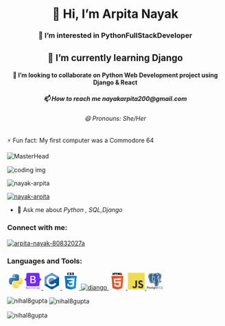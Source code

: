 <h1 align="center">👋 Hi, I’m Arpita Nayak</h1>
<h3 align="center">👀 I’m interested in PythonFullStackDeveloper</h3>

<h2 align="center">🌱 I’m currently learning Django</h2>
<h4 align="center">💞️ I’m looking to collaborate on Python Web Development project using Django & React</h4>
<h5 align="center">📫 How to reach me nayakarpita200@gmail.com</h5>
<h6 align="center">😄 Pronouns: She/Her</h6>
<h7 align="center">⚡ Fun fact: My first computer was a Commodore 64</h7>

<!---
nayak-arpita/nayak-arpita is a ✨ special ✨ repository because its `README.md` (this file) appears on your GitHub profile.
You can click the Preview link to take a look at your changes.
--->
![MasterHead](https://miro.medium.com/v2/resize:fit:679/1*yw0TnheAGN-LPneDaTlaxw.gif)

<img align='center' alt='coding img' width='50%' src='https://i.pinimg.com/originals/e8/f4/53/e8f453469a3ec97ecd354df465d73913.gif'>

<p align="left"> <img src="https://komarev.com/ghpvc/?username=nayak-arpitalabel=Profile%20views&color=0e75b6&style=flat" alt="nayak-arpita" /> </p>

<p align="left"> <a href="https://github.com/ryo-ma/github-profile-trophy"><img src="https://github-profile-trophy.vercel.app/?username=nayak-arpita" alt="nayak-arpita" /></a> </p>






- 💬 Ask me about *Python , SQL,Django*


<h3 align="left">Connect with me:</h3>
<p align="left">
<a href="https://https://www.linkedin.com/in/arpita-nayak-80832027a" target="blank"><img align="center" src="https://raw.githubusercontent.com/rahuldkjain/github-profile-readme-generator/master/src/images/icons/Social/linked-in-alt.svg" alt="arpita-nayak-80832027a" height="30" width="40" /></a>
</p>

<h3 align="left">Languages and Tools:</h3>
<p align="left"> <a href="https://getbootstrap.com" target="_blank" rel="noreferrer">  <img src="https://raw.githubusercontent.com/devicons/devicon/master/icons/python/python-original.svg" alt="python" width="40" height="40"/><img src="https://raw.githubusercontent.com/devicons/devicon/master/icons/bootstrap/bootstrap-plain-wordmark.svg" alt="bootstrap" width="40" height="40"/> </a> <a href="https://www.cprogramming.com/" target="_blank" rel="noreferrer"> <img src="https://raw.githubusercontent.com/devicons/devicon/master/icons/c/c-original.svg" alt="c" width="40" height="40"/> </a> <a href="https://www.w3schools.com/css/" target="_blank" rel="noreferrer"> <img src="https://raw.githubusercontent.com/devicons/devicon/master/icons/css3/css3-original-wordmark.svg" alt="css3" width="40" height="40"/> </a> <a href="https://www.djangoproject.com/" target="_blank" rel="noreferrer"> <img src="https://cdn.worldvectorlogo.com/logos/django.svg" alt="django" width="40" height="40"/> </a> <a href="https://www.w3.org/html/" target="_blank" rel="noreferrer"> <img src="https://raw.githubusercontent.com/devicons/devicon/master/icons/html5/html5-original-wordmark.svg" alt="html5" width="40" height="40"/> </a> <a href="https://developer.mozilla.org/en-US/docs/Web/JavaScript" target="_blank" rel="noreferrer"> <img src="https://raw.githubusercontent.com/devicons/devicon/master/icons/javascript/javascript-original.svg" alt="javascript" width="40" height="40"/> </a> <a href="https://www.postgresql.org" target="_blank" rel="noreferrer"> <img src="https://raw.githubusercontent.com/devicons/devicon/master/icons/postgresql/postgresql-original-wordmark.svg" alt="postgresql" width="40" height="40"/> </a> <a href="https://www.python.org" target="_blank" rel="noreferrer"> </a> </p>

<p><img align="left" src="https://github-readme-stats.vercel.app/api/top-langs?username=nihal8gupta&show_icons=true&locale=en&layout=compact" alt="nihal8gupta" /></p>

<p>&nbsp;<img align="center" src="https://github-readme-stats.vercel.app/api?username=nihal8gupta&show_icons=true&locale=en" alt="nihal8gupta" /></p>

<p><img align="center" src="https://github-readme-streak-stats.herokuapp.com/?user=nihal8gupta&" alt="nihal8gupta" /></p>
